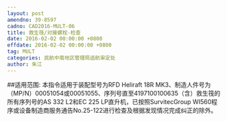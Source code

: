 ```yaml
---
layout: post
amendno: 39-8597
cadno: CAD2016-MULT-06
title: 救生筏/对接螺栓-检查
date: 2016-02-02 00:00:00 +0800
effdate: 2016-02-02 00:00:00 +0800
tag: MULT
categories: 民航中南地区管理局适航审定处
author: 朱江
---
```


##适用范围:
本指令适用于装配型号为RFD Heliraft 18R MK3、制造人件号为（MP/N）00051054或00051055、序列号直至4197100100635（含）救生筏的所有序列号的AS 332 L2和EC 225 LP直升机，已按照SurvitecGroup WI560程序或设备制造商服务通告No.25-122进行检查及根据发现情况完成纠正的除外。

